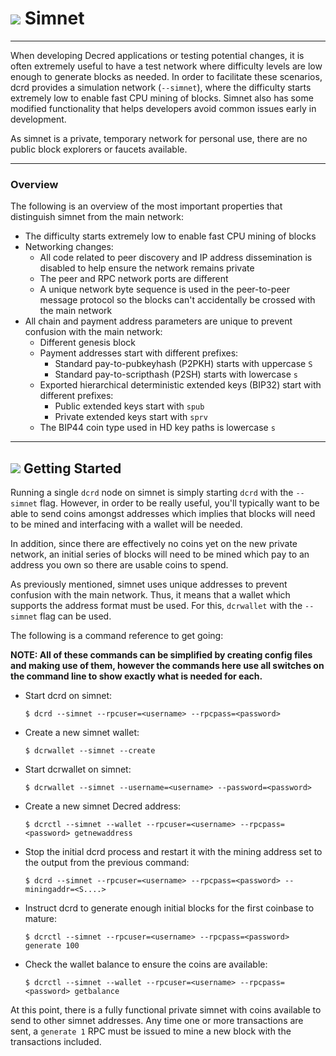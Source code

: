 # <img class="dcr-icon" src="/img/dcr-icons/Dcrtl.svg" /> Simnet

---

When developing Decred applications or testing potential changes, it is often extremely useful to have a test network where difficulty levels are low enough to generate blocks as needed.
In order to facilitate these scenarios, dcrd provides a simulation network (`--simnet`), where the difficulty starts extremely low to enable fast CPU mining of blocks.
Simnet also has some modified functionality that helps developers avoid common issues early in development.

As simnet is a private, temporary network for personal use, there are no public
block explorers or faucets available.

---

### Overview

The following is an overview of the most important properties that distinguish simnet from the main network:

* The difficulty starts extremely low to enable fast CPU mining of blocks
* Networking changes:
    * All code related to peer discovery and IP address dissemination is disabled to help ensure the network remains private
    * The peer and RPC network ports are different
    * A unique network byte sequence is used in the peer-to-peer message protocol so the blocks can't accidentally be crossed with the main network
* All chain and payment address parameters are unique to prevent confusion with the main network:
    * Different genesis block
    * Payment addresses start with different prefixes:
        * Standard pay-to-pubkeyhash (P2PKH) starts with uppercase `S`
        * Standard pay-to-scripthash (P2SH) starts with lowercase `s`
    * Exported hierarchical deterministic extended keys (BIP32) start with different prefixes:
        * Public extended keys start with `spub`
        * Private extended keys start with `sprv`
    * The BIP44 coin type used in HD key paths is lowercase `s`

---

## <img class="dcr-icon" src="/img/dcr-icons/AtoB.svg" /> Getting Started

Running a single `dcrd` node on simnet is simply starting `dcrd` with the `--simnet` flag.
However, in order to be really useful, you'll typically want to be able to send coins amongst addresses which implies that blocks will need to be mined and interfacing with a wallet will be needed.

In addition, since there are effectively no coins yet on the new private network, an initial series of blocks will need to be mined which pay to an address you own so there are usable coins to spend.

As previously mentioned, simnet uses unique addresses to prevent confusion with the main network.
Thus, it means that a wallet which supports the address format must be used.
For this, `dcrwallet` with the `--simnet` flag can be used.

The following is a command reference to get going:

**NOTE: All of these commands can be simplified by creating config files and making use of them, however the commands here use all switches on the command line to show exactly what is needed for each.**

* Start dcrd on simnet:

  `$ dcrd --simnet --rpcuser=<username> --rpcpass=<password>`

* Create a new simnet wallet:

  `$ dcrwallet --simnet --create`

* Start dcrwallet on simnet:

  `$ dcrwallet --simnet --username=<username> --password=<password>`

* Create a new simnet Decred address:

  `$ dcrctl --simnet --wallet --rpcuser=<username> --rpcpass=<password> getnewaddress`

* Stop the initial dcrd process and restart it with the mining address set to the output from the previous command:

  `$ dcrd --simnet --rpcuser=<username> --rpcpass=<password> --miningaddr=<S....>`

* Instruct dcrd to generate enough initial blocks for the first coinbase to mature:

  `$ dcrctl --simnet --rpcuser=<username> --rpcpass=<password> generate 100`

* Check the wallet balance to ensure the coins are available:

  `$ dcrctl --simnet --wallet --rpcuser=<username> --rpcpass=<password> getbalance`

At this point, there is a fully functional private simnet with coins available to send to other simnet addresses.  Any time one or more transactions are sent, a `generate 1` RPC must be issued to mine a new block with the transactions included.
